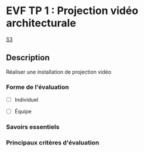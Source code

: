 # EVF TP 1 : <!-- %: BLOC1 -->Projection vidéo architecturale<!-- %; -->

 <!-- %: SEANCE_EVF_1 -->
[S3](../../../01-deroulement/03/)
 <!-- %; -->


## Description

<!-- %: DESCRIPTION_EVS_1  -->
Réaliser une installation de projection vidéo
<!-- %; -->

### Forme de l'évaluation

* [ ] Individuel
* [ ] Équipe


### Savoirs essentiels 

### Principaux critères d'évaluation

